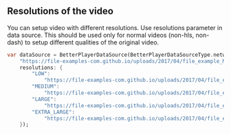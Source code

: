 
## Resolutions of the video
You can setup video with different resolutions. Use resolutions parameter in data source. This should be used
only for normal videos (non-hls, non-dash) to setup different qualities of the original video.

```dart
var dataSource = BetterPlayerDataSource(BetterPlayerDataSourceType.network,
    "https://file-examples-com.github.io/uploads/2017/04/file_example_MP4_480_1_5MG.mp4",
    resolutions: {
        "LOW":
            "https://file-examples-com.github.io/uploads/2017/04/file_example_MP4_480_1_5MG.mp4",
        "MEDIUM":
            "https://file-examples-com.github.io/uploads/2017/04/file_example_MP4_640_3MG.mp4",
        "LARGE":
            "https://file-examples-com.github.io/uploads/2017/04/file_example_MP4_1280_10MG.mp4",
        "EXTRA_LARGE":
            "https://file-examples-com.github.io/uploads/2017/04/file_example_MP4_1920_18MG.mp4"
    });
```